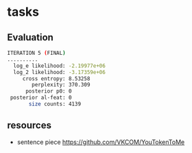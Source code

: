 # tasks

## Evaluation

```bash
ITERATION 5 (FINAL)
..........
  log_e likelihood: -2.19977e+06
  log_2 likelihood: -3.17359e+06
     cross entropy: 8.53258
        perplexity: 370.309
      posterior p0: 0
 posterior al-feat: 0
       size counts: 4139
```

## resources

* sentence piece <https://github.com/VKCOM/YouTokenToMe>
